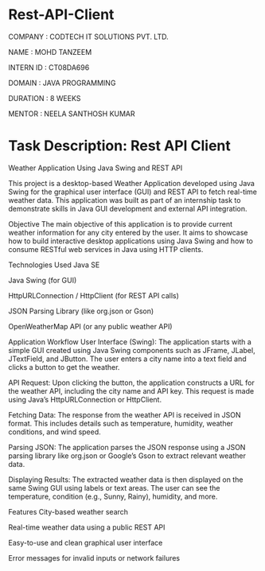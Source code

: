 # Rest-API-Client

COMPANY : CODTECH IT SOLUTIONS PVT. LTD.

NAME : MOHD TANZEEM

INTERN ID : CT08DA696

DOMAIN : JAVA PROGRAMMING

DURATION : 8 WEEKS

MENTOR : NEELA SANTHOSH KUMAR

# Task Description: Rest API Client

Weather Application Using Java Swing and REST API 

This project is a desktop-based Weather Application developed using Java Swing for the graphical user interface (GUI) and REST API to fetch real-time weather data. This application was built as part of an internship task to demonstrate skills in Java GUI development and external API integration.

Objective
The main objective of this application is to provide current weather information for any city entered by the user. It aims to showcase how to build interactive desktop applications using Java Swing and how to consume RESTful web services in Java using HTTP clients.

Technologies Used
Java SE

Java Swing (for GUI)

HttpURLConnection / HttpClient (for REST API calls)

JSON Parsing Library (like org.json or Gson)

OpenWeatherMap API (or any public weather API)

Application Workflow
User Interface (Swing): The application starts with a simple GUI created using Java Swing components such as JFrame, JLabel, JTextField, and JButton. The user enters a city name into a text field and clicks a button to get the weather.

API Request: Upon clicking the button, the application constructs a URL for the weather API, including the city name and API key. This request is made using Java’s HttpURLConnection or HttpClient.

Fetching Data: The response from the weather API is received in JSON format. This includes details such as temperature, humidity, weather conditions, and wind speed.

Parsing JSON: The application parses the JSON response using a JSON parsing library like org.json or Google’s Gson to extract relevant weather data.

Displaying Results: The extracted weather data is then displayed on the same Swing GUI using labels or text areas. The user can see the temperature, condition (e.g., Sunny, Rainy), humidity, and more.

Features
City-based weather search

Real-time weather data using a public REST API

Easy-to-use and clean graphical user interface

Error messages for invalid inputs or network failures
